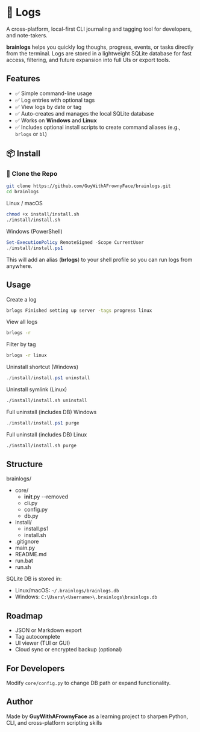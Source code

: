 # 🧠 Logs

A cross-platform, local-first CLI journaling and tagging tool for developers, and note-takers.

**brainlogs** helps you quickly log thoughs, progress, events, or tasks directly from the terminal. Logs are stored in a lightweight SQLite database for fast access, filtering, and future expansion into full UIs or export tools.


## Features

- ✅ Simple command-line usage
- ✅ Log entries with optional tags
- ✅ View logs by date or tag
- ✅ Auto-creates and manages the local SQLite database
- ✅ Works on **Windows** and **Linux**
- ✅ Includes optional install scripts to create command aliases (e.g., `brlogs` or `bl`)


## 📦 Install


### 🔧 Clone the Repo

```bash
git clone https://github.com/GuyWithAFrownyFace/brainlogs.git
cd brainlogs
```

Linux / macOS

```bash
chmod +x install/install.sh
./install/install.sh
```

Windows (PowerShell)

```powershell
Set-ExecutionPolicy RemoteSigned -Scope CurrentUser
./install/install.ps1
```

This will add an alias (**brlogs**) to your shell profile so you can run logs from anywhere.


## Usage

Create a log

```bash
brlogs Finished setting up server -tags progress linux
```

View all logs

```bash
brlogs -r
```

Filter by tag

```bash
brlogs -r linux
```

Uninstall shortcut (Windows)

```powershell
./install/install.ps1 uninstall
```

Uninstall symlink (Linux)

```bash
./install/install.sh uninstall
```

Full uninstall (includes DB) Windows

```powershell
./install/install.ps1 purge
```

Full uninstall (includes DB) Linux

```bash
./install/install.sh purge
```



## Structure

brainlogs/

 - core/
    - __init__.py --removed
    - cli.py
    - config.py
    - db.py
 - install/
    - install.ps1
    - install.sh
 - .gitignore
 - main.py
 - README.md
 - run.bat
 - run.sh

SQLite DB is stored in:

- Linux/macOS: `~/.brainlogs/brainlogs.db`
- Windows: `C:\Users\<Username>\.brainlogs\brainlogs.db`


## Roadmap

- JSON or Markdown export
- Tag autocomplete
- UI viewer (TUI or GUI)
- Cloud sync or encrypted backup (optional)


## For Developers

Modify `core/config.py` to change DB path or expand functionality.


## Author

Made by **GuyWithAFrownyFace** as a learning project to sharpen Python, CLI, and cross-platform scripting skills
